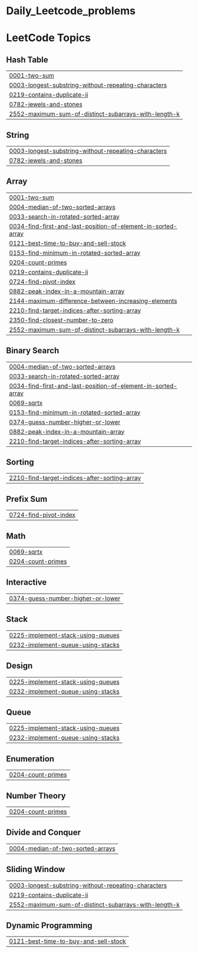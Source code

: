 # Daily_Leetcode_problems
<!---LeetCode Topics Start-->
# LeetCode Topics
## Hash Table
|  |
| ------- |
| [0001-two-sum](https://github.com/yawer-munir/Daily_Leetcode_problems/tree/master/0001-two-sum) |
| [0003-longest-substring-without-repeating-characters](https://github.com/yawer-munir/Daily_Leetcode_problems/tree/master/0003-longest-substring-without-repeating-characters) |
| [0219-contains-duplicate-ii](https://github.com/yawer-munir/Daily_Leetcode_problems/tree/master/0219-contains-duplicate-ii) |
| [0782-jewels-and-stones](https://github.com/yawer-munir/Daily_Leetcode_problems/tree/master/0782-jewels-and-stones) |
| [2552-maximum-sum-of-distinct-subarrays-with-length-k](https://github.com/yawer-munir/Daily_Leetcode_problems/tree/master/2552-maximum-sum-of-distinct-subarrays-with-length-k) |
## String
|  |
| ------- |
| [0003-longest-substring-without-repeating-characters](https://github.com/yawer-munir/Daily_Leetcode_problems/tree/master/0003-longest-substring-without-repeating-characters) |
| [0782-jewels-and-stones](https://github.com/yawer-munir/Daily_Leetcode_problems/tree/master/0782-jewels-and-stones) |
## Array
|  |
| ------- |
| [0001-two-sum](https://github.com/yawer-munir/Daily_Leetcode_problems/tree/master/0001-two-sum) |
| [0004-median-of-two-sorted-arrays](https://github.com/yawer-munir/Daily_Leetcode_problems/tree/master/0004-median-of-two-sorted-arrays) |
| [0033-search-in-rotated-sorted-array](https://github.com/yawer-munir/Daily_Leetcode_problems/tree/master/0033-search-in-rotated-sorted-array) |
| [0034-find-first-and-last-position-of-element-in-sorted-array](https://github.com/yawer-munir/Daily_Leetcode_problems/tree/master/0034-find-first-and-last-position-of-element-in-sorted-array) |
| [0121-best-time-to-buy-and-sell-stock](https://github.com/yawer-munir/Daily_Leetcode_problems/tree/master/0121-best-time-to-buy-and-sell-stock) |
| [0153-find-minimum-in-rotated-sorted-array](https://github.com/yawer-munir/Daily_Leetcode_problems/tree/master/0153-find-minimum-in-rotated-sorted-array) |
| [0204-count-primes](https://github.com/yawer-munir/Daily_Leetcode_problems/tree/master/0204-count-primes) |
| [0219-contains-duplicate-ii](https://github.com/yawer-munir/Daily_Leetcode_problems/tree/master/0219-contains-duplicate-ii) |
| [0724-find-pivot-index](https://github.com/yawer-munir/Daily_Leetcode_problems/tree/master/0724-find-pivot-index) |
| [0882-peak-index-in-a-mountain-array](https://github.com/yawer-munir/Daily_Leetcode_problems/tree/master/0882-peak-index-in-a-mountain-array) |
| [2144-maximum-difference-between-increasing-elements](https://github.com/yawer-munir/Daily_Leetcode_problems/tree/master/2144-maximum-difference-between-increasing-elements) |
| [2210-find-target-indices-after-sorting-array](https://github.com/yawer-munir/Daily_Leetcode_problems/tree/master/2210-find-target-indices-after-sorting-array) |
| [2350-find-closest-number-to-zero](https://github.com/yawer-munir/Daily_Leetcode_problems/tree/master/2350-find-closest-number-to-zero) |
| [2552-maximum-sum-of-distinct-subarrays-with-length-k](https://github.com/yawer-munir/Daily_Leetcode_problems/tree/master/2552-maximum-sum-of-distinct-subarrays-with-length-k) |
## Binary Search
|  |
| ------- |
| [0004-median-of-two-sorted-arrays](https://github.com/yawer-munir/Daily_Leetcode_problems/tree/master/0004-median-of-two-sorted-arrays) |
| [0033-search-in-rotated-sorted-array](https://github.com/yawer-munir/Daily_Leetcode_problems/tree/master/0033-search-in-rotated-sorted-array) |
| [0034-find-first-and-last-position-of-element-in-sorted-array](https://github.com/yawer-munir/Daily_Leetcode_problems/tree/master/0034-find-first-and-last-position-of-element-in-sorted-array) |
| [0069-sqrtx](https://github.com/yawer-munir/Daily_Leetcode_problems/tree/master/0069-sqrtx) |
| [0153-find-minimum-in-rotated-sorted-array](https://github.com/yawer-munir/Daily_Leetcode_problems/tree/master/0153-find-minimum-in-rotated-sorted-array) |
| [0374-guess-number-higher-or-lower](https://github.com/yawer-munir/Daily_Leetcode_problems/tree/master/0374-guess-number-higher-or-lower) |
| [0882-peak-index-in-a-mountain-array](https://github.com/yawer-munir/Daily_Leetcode_problems/tree/master/0882-peak-index-in-a-mountain-array) |
| [2210-find-target-indices-after-sorting-array](https://github.com/yawer-munir/Daily_Leetcode_problems/tree/master/2210-find-target-indices-after-sorting-array) |
## Sorting
|  |
| ------- |
| [2210-find-target-indices-after-sorting-array](https://github.com/yawer-munir/Daily_Leetcode_problems/tree/master/2210-find-target-indices-after-sorting-array) |
## Prefix Sum
|  |
| ------- |
| [0724-find-pivot-index](https://github.com/yawer-munir/Daily_Leetcode_problems/tree/master/0724-find-pivot-index) |
## Math
|  |
| ------- |
| [0069-sqrtx](https://github.com/yawer-munir/Daily_Leetcode_problems/tree/master/0069-sqrtx) |
| [0204-count-primes](https://github.com/yawer-munir/Daily_Leetcode_problems/tree/master/0204-count-primes) |
## Interactive
|  |
| ------- |
| [0374-guess-number-higher-or-lower](https://github.com/yawer-munir/Daily_Leetcode_problems/tree/master/0374-guess-number-higher-or-lower) |
## Stack
|  |
| ------- |
| [0225-implement-stack-using-queues](https://github.com/yawer-munir/Daily_Leetcode_problems/tree/master/0225-implement-stack-using-queues) |
| [0232-implement-queue-using-stacks](https://github.com/yawer-munir/Daily_Leetcode_problems/tree/master/0232-implement-queue-using-stacks) |
## Design
|  |
| ------- |
| [0225-implement-stack-using-queues](https://github.com/yawer-munir/Daily_Leetcode_problems/tree/master/0225-implement-stack-using-queues) |
| [0232-implement-queue-using-stacks](https://github.com/yawer-munir/Daily_Leetcode_problems/tree/master/0232-implement-queue-using-stacks) |
## Queue
|  |
| ------- |
| [0225-implement-stack-using-queues](https://github.com/yawer-munir/Daily_Leetcode_problems/tree/master/0225-implement-stack-using-queues) |
| [0232-implement-queue-using-stacks](https://github.com/yawer-munir/Daily_Leetcode_problems/tree/master/0232-implement-queue-using-stacks) |
## Enumeration
|  |
| ------- |
| [0204-count-primes](https://github.com/yawer-munir/Daily_Leetcode_problems/tree/master/0204-count-primes) |
## Number Theory
|  |
| ------- |
| [0204-count-primes](https://github.com/yawer-munir/Daily_Leetcode_problems/tree/master/0204-count-primes) |
## Divide and Conquer
|  |
| ------- |
| [0004-median-of-two-sorted-arrays](https://github.com/yawer-munir/Daily_Leetcode_problems/tree/master/0004-median-of-two-sorted-arrays) |
## Sliding Window
|  |
| ------- |
| [0003-longest-substring-without-repeating-characters](https://github.com/yawer-munir/Daily_Leetcode_problems/tree/master/0003-longest-substring-without-repeating-characters) |
| [0219-contains-duplicate-ii](https://github.com/yawer-munir/Daily_Leetcode_problems/tree/master/0219-contains-duplicate-ii) |
| [2552-maximum-sum-of-distinct-subarrays-with-length-k](https://github.com/yawer-munir/Daily_Leetcode_problems/tree/master/2552-maximum-sum-of-distinct-subarrays-with-length-k) |
## Dynamic Programming
|  |
| ------- |
| [0121-best-time-to-buy-and-sell-stock](https://github.com/yawer-munir/Daily_Leetcode_problems/tree/master/0121-best-time-to-buy-and-sell-stock) |
<!---LeetCode Topics End-->